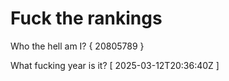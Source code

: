 # Fuck the rankings

Who the hell am I?
{ 20805789 }

What fucking year is it?
[ 2025-03-12T20:36:40Z ]
